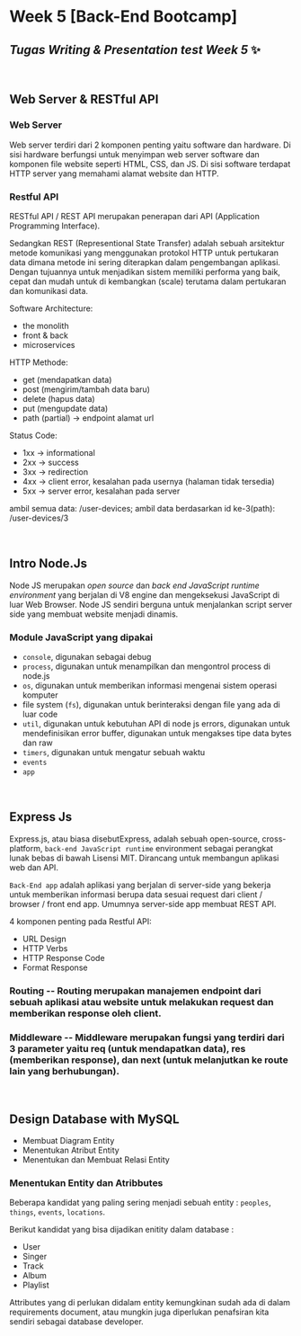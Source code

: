 # Week 5 [Back-End Bootcamp]
## _Tugas Writing & Presentation test Week 5_ ✨

&nbsp;

## **Web Server & RESTful API**
### **Web Server**
Web server terdiri dari 2 komponen penting yaitu software dan hardware. Di sisi hardware berfungsi untuk menyimpan web server software dan komponen file website seperti HTML, CSS, dan JS. Di sisi software terdapat HTTP server yang memahami alamat website dan HTTP.

### **Restful API**
RESTful API / REST API merupakan penerapan dari API (Application Programming Interface). 

Sedangkan REST (Representional State Transfer) adalah sebuah arsitektur metode komunikasi yang menggunakan protokol HTTP untuk pertukaran data dimana metode ini sering diterapkan dalam pengembangan aplikasi. Dengan tujuannya untuk menjadikan sistem memiliki performa yang baik, cepat dan mudah untuk di kembangkan (scale) terutama dalam pertukaran dan komunikasi data.

Software Architecture:
- the monolith
- front & back
- microservices

HTTP Methode:
- get     (mendapatkan data)
- post    (mengirim/tambah data baru)
- delete  (hapus data)
- put     (mengupdate data)
- path (partial) -> endpoint alamat url 

Status Code:
- 1xx -> informational
- 2xx -> success
- 3xx -> redirection
- 4xx -> client error, kesalahan pada usernya (halaman tidak tersedia)
- 5xx -> server error, kesalahan pada server

ambil semua data: /user-devices;
ambil data berdasarkan id ke-3(path): /user-devices/3

&nbsp;

## **Intro Node.Js**
Node JS merupakan _open source_ dan _back end JavaScript runtime environment_ yang berjalan di V8 engine dan mengeksekusi JavaScript di luar Web Browser. Node JS sendiri berguna untuk menjalankan script server side yang membuat website menjadi dinamis.
### **Module JavaScript yang dipakai**
  - `console`, digunakan sebagai debug
  - `process`, digunakan untuk menampilkan dan mengontrol process di node.js
  - `os`, digunakan untuk memberikan informasi mengenai sistem operasi komputer
  - file system (`fs`), digunakan untuk berinteraksi dengan file yang ada di luar code
  - `util`, digunakan untuk kebutuhan API di node js
  errors, digunakan untuk mendefinisikan error
  buffer, digunakan untuk mengakses tipe data bytes dan raw
  - `timers`, digunakan untuk mengatur sebuah waktu
  - `events`
  - `app`

&nbsp;

## **Express Js**
Express.js, atau biasa disebutExpress, adalah sebuah open-source, cross-platform, `back-end JavaScript runtime` environment sebagai perangkat lunak bebas di bawah Lisensi MIT. Dirancang untuk membangun aplikasi web dan API.

`Back-End app` adalah aplikasi yang berjalan di server-side yang bekerja untuk memberikan informasi berupa data sesuai request dari client / browser / front end app. Umumnya server-side app membuat REST API.

4 komponen penting pada Restful API:
- URL Design
- HTTP Verbs
- HTTP Response Code
- Format Response

### **Routing** -- Routing merupakan manajemen endpoint dari sebuah aplikasi atau website untuk melakukan request dan memberikan response oleh client.

### **Middleware** -- Middleware merupakan fungsi yang terdiri dari 3 parameter yaitu req (untuk mendapatkan data), res (memberikan response), dan next (untuk melanjutkan ke route lain yang berhubungan).

&nbsp;

## **Design Database with MySQL**
- Membuat Diagram Entity
- Menentukan Atribut Entity
- Menentukan dan Membuat Relasi Entity
### **Menentukan Entity dan Atribbutes**
Beberapa kandidat yang paling sering menjadi sebuah entity : `peoples`, `things`, `events`, `locations`.

Berikut kandidat yang bisa dijadikan enitity dalam database :
- User
- Singer
- Track
- Album
- Playlist

Attributes yang di perlukan didalam entity kemungkinan sudah ada di dalam requirements document, atau mungkin juga diperlukan penafsiran kita sendiri sebagai database developer.

